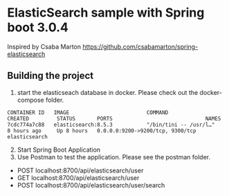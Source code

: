 # ElasticSearch sample with Spring boot 3.0.4

Inspired by Csaba Marton https://github.com/csabamarton/spring-elasticsearch

## Building the project

1. start the elasticseach database in docker. Please check out the docker-compose folder.

```
CONTAINER ID   IMAGE                         COMMAND                  CREATED         STATUS       PORTS                              NAMES        
7cdc774a7c88   elasticsearch:8.5.3           "/bin/tini -- /usr/l…"   8 hours ago     Up 8 hours   0.0.0.0:9200->9200/tcp, 9300/tcp   elasticsearch
```
2. Start Spring Boot Application
3. Use Postman to test the application. Please see the postman folder.

- POST localhost:8700/api/elasticsearch/user
- GET localhost:8700/api/elasticsearch/user
- POST localhost:8700/api/elasticsearch/user/search
